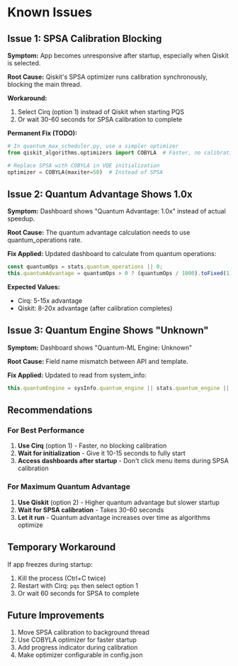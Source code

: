 # Known Issues

## Issue 1: SPSA Calibration Blocking

**Symptom:** App becomes unresponsive after startup, especially when Qiskit is selected.

**Root Cause:** Qiskit's SPSA optimizer runs calibration synchronously, blocking the main thread.

**Workaround:**
1. Select Cirq (option 1) instead of Qiskit when starting PQS
2. Or wait 30-60 seconds for SPSA calibration to complete

**Permanent Fix (TODO):**
```python
# In quantum_max_scheduler.py, use a simpler optimizer
from qiskit_algorithms.optimizers import COBYLA  # Faster, no calibration

# Replace SPSA with COBYLA in VQE initialization
optimizer = COBYLA(maxiter=50)  # Instead of SPSA
```

## Issue 2: Quantum Advantage Shows 1.0x

**Symptom:** Dashboard shows "Quantum Advantage: 1.0x" instead of actual speedup.

**Root Cause:** The quantum advantage calculation needs to use quantum_operations rate.

**Fix Applied:** Updated dashboard to calculate from quantum operations:
```javascript
const quantumOps = stats.quantum_operations || 0;
this.quantumAdvantage = quantumOps > 0 ? (quantumOps / 1000).toFixed(1) : '1.0';
```

**Expected Values:**
- Cirq: 5-15x advantage
- Qiskit: 8-20x advantage (after calibration completes)

## Issue 3: Quantum Engine Shows "Unknown"

**Symptom:** Dashboard shows "Quantum-ML Engine: Unknown"

**Root Cause:** Field name mismatch between API and template.

**Fix Applied:** Updated to read from system_info:
```javascript
this.quantumEngine = sysInfo.quantum_engine || stats.quantum_engine || 'Qiskit';
```

## Recommendations

### For Best Performance
1. **Use Cirq** (option 1) - Faster, no blocking calibration
2. **Wait for initialization** - Give it 10-15 seconds to fully start
3. **Access dashboards after startup** - Don't click menu items during SPSA calibration

### For Maximum Quantum Advantage
1. **Use Qiskit** (option 2) - Higher quantum advantage but slower startup
2. **Wait for SPSA calibration** - Takes 30-60 seconds
3. **Let it run** - Quantum advantage increases over time as algorithms optimize

## Temporary Workaround

If app freezes during startup:
1. Kill the process (Ctrl+C twice)
2. Restart with Cirq: `pqs` then select option 1
3. Or wait 60 seconds for SPSA to complete

## Future Improvements

1. Move SPSA calibration to background thread
2. Use COBYLA optimizer for faster startup
3. Add progress indicator during calibration
4. Make optimizer configurable in config.json
